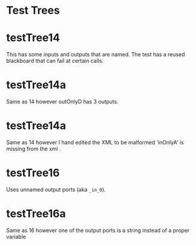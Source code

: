 # Test Trees

# testTree14
This has some inputs and outputs that are named.  The test has a reused blackboard that can fail at certain calls.


# testTree14a
Same as 14 however outOnlyD has 3 outputs.

# testTree14a
Same as 14 however I hand edited the XML to be malformed 'inOnlyA' is missing from the xml <TreeNodesModel>.


# testTree16
Uses unnamed output ports (aka `_in_0`).


# testTree16a
Same as 16 however one of the output ports is a string instead of a proper variable
